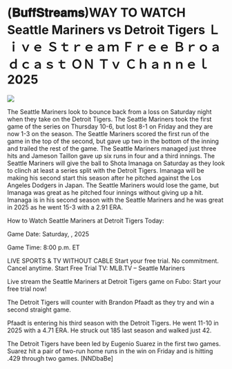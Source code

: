 # (𝐁𝐮𝐟𝐟𝐒𝐭𝐫𝐞𝐚𝐦𝐬)WAY TO WATCH Seattle Mariners vs Detroit Tigers Ｌｉｖｅ Ｓｔｒｅａｍ Ｆｒｅｅ Ｂｒｏａｄｃａｓｔ ＯＮ Ｔｖ Ｃｈａｎｎｅｌ  2025  
  
  
[![](https://i.imgur.com/qSNzIqt.png)](https://movie.rssnews.media/nFdMyuwZz.php)  
  
The Seattle Mariners look to bounce back from a loss on Saturday night when they take on the Detroit Tigers. The Seattle Mariners took the first game of the series on Thursday 10-6, but lost 8-1 on Friday and they are now 1-3 on the season. The Seattle Mariners scored the first run of the game in the top of the second, but gave up two in the bottom of the inning and trailed the rest of the game. The Seattle Mariners managed just three hits and Jameson Taillon gave up six runs in four and a third innings. The Seattle Mariners will give the ball to Shota Imanaga on Saturday as they look to clinch at least a series split with the Detroit Tigers. Imanaga will be making his second start this season after he pitched against the Los Angeles Dodgers in Japan. The Seattle Mariners would lose the game, but Imanaga was great as he pitched four innings without giving up a hit. Imanaga is in his second season with the Seattle Mariners and he was great in 2025 as he went 15-3 with a 2.91 ERA.

How to Watch Seattle Mariners at Detroit Tigers Today:

Game Date: Saturday, , 2025

Game Time: 8:00 p.m. ET

LIVE SPORTS & TV WITHOUT CABLE
Start your free trial. No commitment. Cancel anytime.
Start Free Trial
TV: MLB.TV – Seattle Mariners

Live stream the Seattle Mariners at Detroit Tigers game on Fubo: Start your free trial now!

The Detroit Tigers will counter with Brandon Pfaadt as they try and win a second straight game.

Pfaadt is entering his third season with the Detroit Tigers. He went 11-10 in 2025 with a 4.71 ERA. He struck out 185 last season and walked just 42.

The Detroit Tigers have been led by Eugenio Suarez in the first two games. Suarez hit a pair of two-run home runs in the win on Friday and is hitting .429 through two games. [NNDbaBe]